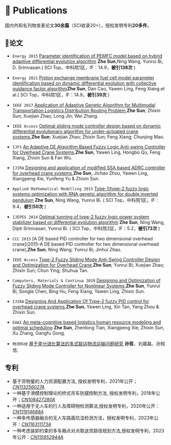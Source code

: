 
# 📝 Publications  
国内外知名刊物发表论文**30余篇**（SCI收录20+），授权发明专利**20多件**。

## 📑论文

- `Energy 2015` [Parameter identification of PEMFC model based on hybrid adaptive differential evolution algorithm](https://www.sciencedirect.com/science/article/abs/pii/S0360544215008373) **Zhe Sun**,Ning Wang, Yunrui Bi, D. Srinivasan.( SCI Top，中科院1区，IF：14.9，**被引138次** )

- `Energy 2021` [Proton exchange membrane fuel cell model parameter identification based on dynamic differential evolution with collective guidance factor algorithm](https://www.sciencedirect.com/science/article/abs/pii/S0360544220321630)**Zhe Sun**, Dan Cao, Yawen Ling, Feng Xiang.et al.( SCI Top，中科院1区，IF：14.9，**被引39次** )

- `IEEE 2017` [Application of Adaptive Genetic Algorithm for Multimodal Transportation Logistics Distribution Routing Problem](https://ieeexplore.ieee.org/document/8328370),**Zhe Sun**; Zhixin Sun; Xuejian Zhao; Long Jin; Wei Zhang. 

- `IEEE Access` [Optimal sliding mode controller design based on dynamic differential evolutionary algorithm for under-actuated crane systems](https://ieeexplore.ieee.org/document/8471163),**Zhe Sun**; Xuejian Zhao; Zhixin Sun; Feng Xiang; Chunjing Mao.

- `IJFS` [An Adaptive DE Algorithm Based Fuzzy Logic Anti-swing Controller for Overhead Crane Systems](https://link.springer.com/article/10.1007/s40815-020-00883-0),**Zhe Sun**, Yawen Ling, Hongbo Qu, Feng Xiang, Zhixin Sun & Fan Wu.

- `IJIRA` [Designing and application of modified SSA based ADRC controller for overhead crane systems](https://link.springer.com/article/10.1007/s41315-021-00207-x),**Zhe Sun**, Jichao Zhou, Yawen Ling, Xiangpeng Xie, Yunfeng Yu & Zhixin Sun.

- `Applied Mathematical Modelling 2015` [Type-1/type-2 fuzzy logic systems optimization with RNA genetic algorithm for double inverted pendulum](https://www.sciencedirect.com/science/article/pii/S0307904X14002054) **Zhe Sun**, Ning Wang, Yunrui Bi.
( SCI Top，中科院1区，IF：9.4，**被引50次** )

- `IJEPES 2014` [Optimal tunning of type-2 fuzzy logic power system stabilizer based on differential evolution algorithm](https://www.sciencedirect.com/science/article/pii/S0142061514002063) **Zhe Sun**, Ning Wang, Dipti Srinivasan, Yunrui Bi.
( SCI Top，中科院2区，IF：5.2，**被引73次** )

- `CCC 2015` [A DE based PID controller for two dimensional overhead crane](2015-A DE based PID controller for two dimensional overhead crane),**Zhe Sun**; Ning Wang; Yunrui Bi; Jinhui Zhao.

- `IEEE Access` [Type-2 Fuzzy Sliding Mode Anti-Swing Controller Design and Optimization for Overhead Crane](https://ieeexplore.ieee.org/document/8465976),**Zhe Sun**; Yunrui Bi; Xuejian Zhao; Zhixin Sun; Chun Ying; Shuhua Tan.

- `Computers, Materials & Continua 2019` [Designing and Optimization of Fuzzy Sliding Mode Controller for Nonlinear Systems](https://www.techscience.com/cmc/v61n1/23102),**Zhe Sun**, Yunrui Bi, Songle Chen, Bing Hu, Feng Xiang, Yawen Ling, Zhixin Sun.

- `IJIRA` [Designing And Application Of Type-2 fuzzy PID control  for overhead crane systems](https://link.springer.com/article/10.1007/s41315-020-00157-w),**Zhe Sun**, Yawen Ling, Xin Tan, Yang Zhou & Zhixin Sun.

- `EAAI` [An meta-cognitive based logistics human resource modeling and optimal scheduling](https://www.sciencedirect.com/science/article/pii/S0952197623019449) **Zhe Sun**, Zhenlong Tian, Xiangpeng Xie, Zhixin Sun, Xu Zhang, Gangfu Gong.

- `物流科技` [基于差分进化算法的多式联运物流运输问题研究](https://kns.cnki.net/kcms2/article/abstract?v=m2RMPZxbF1IJ3BgxVeJQue_o_r8ZijZxrsuetuKu7SNvoAKuxNXMoDxUeWTSNqHi9LgkTjfN_abT33DstsMHfDCFTHw2BwojmaHutFPgHFS1CdX1YlKJGQYD8d5XFFl6MvcCqkhWDcKC-NijF9Jm7Q==&uniplatform=NZKPT&language=CHS) **孙哲**、刘晨磊、孙知信.

## 专利
-  基于货物量的人力资源配置方法, 授权发明专利，2021年公开；[*CN113256027A*](https://pss-system.cponline.cnipa.gov.cn/documents/detail?prevPageTit=changgui)
-  一种基于滑模控制理论的桥式吊车防摆控制方法, 授权发明专利，2018年公开；[*CN108427280A*](https://pss-system.cponline.cnipa.gov.cn/documents/detail?prevPageTit=changgui)
- 一种适用于无人车的行人及障碍物检测算法,授权发明专利，2020年公开：[*CN111914688A*](https://pss-system.cponline.cnipa.gov.cn/documents/detail?prevPageTit=changgui)
- 一种多传感器融合的无人车路面坑洼检测方法，授权发明专利，2023年公开：[*CN116311173A*](https://pss-system.cponline.cnipa.gov.cn/documents/detail?prevPageTit=changgui)
- 一种考虑装卸约束的多车厢点对点取送货路径规划方法,授权发明专利，2023年公开：[*CN115952944A*](https://pss-system.cponline.cnipa.gov.cn/documents/detail?prevPageTit=changgui)